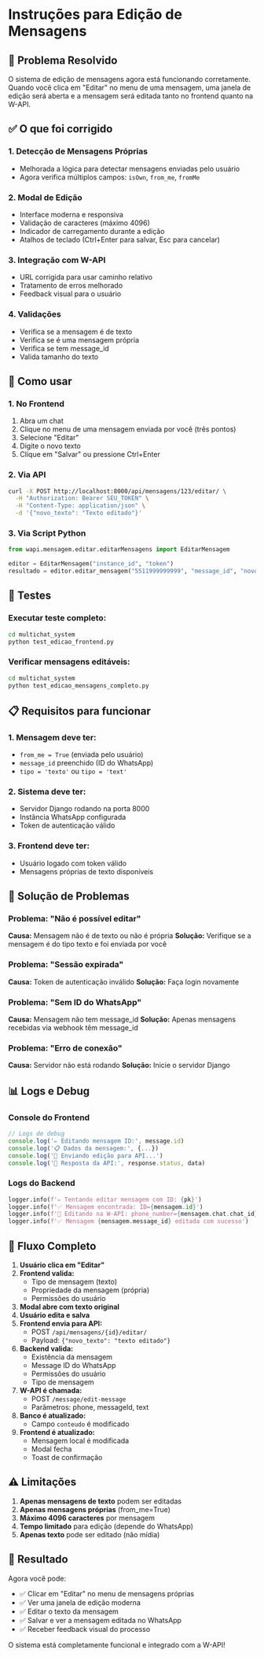# Instruções para Edição de Mensagens

## 🎯 Problema Resolvido

O sistema de edição de mensagens agora está funcionando corretamente. Quando você clica em "Editar" no menu de uma mensagem, uma janela de edição será aberta e a mensagem será editada tanto no frontend quanto na W-API.

## ✅ O que foi corrigido

### 1. **Detecção de Mensagens Próprias**
- Melhorada a lógica para detectar mensagens enviadas pelo usuário
- Agora verifica múltiplos campos: `isOwn`, `from_me`, `fromMe`

### 2. **Modal de Edição**
- Interface moderna e responsiva
- Validação de caracteres (máximo 4096)
- Indicador de carregamento durante a edição
- Atalhos de teclado (Ctrl+Enter para salvar, Esc para cancelar)

### 3. **Integração com W-API**
- URL corrigida para usar caminho relativo
- Tratamento de erros melhorado
- Feedback visual para o usuário

### 4. **Validações**
- Verifica se a mensagem é de texto
- Verifica se é uma mensagem própria
- Verifica se tem message_id
- Valida tamanho do texto

## 🚀 Como usar

### 1. **No Frontend**
1. Abra um chat
2. Clique no menu de uma mensagem enviada por você (três pontos)
3. Selecione "Editar"
4. Digite o novo texto
5. Clique em "Salvar" ou pressione Ctrl+Enter

### 2. **Via API**
```bash
curl -X POST http://localhost:8000/api/mensagens/123/editar/ \
  -H "Authorization: Bearer SEU_TOKEN" \
  -H "Content-Type: application/json" \
  -d '{"novo_texto": "Texto editado"}'
```

### 3. **Via Script Python**
```python
from wapi.mensagem.editar.editarMensagens import EditarMensagem

editor = EditarMensagem("instance_id", "token")
resultado = editor.editar_mensagem("5511999999999", "message_id", "novo texto")
```

## 🔧 Testes

### Executar teste completo:
```bash
cd multichat_system
python test_edicao_frontend.py
```

### Verificar mensagens editáveis:
```bash
cd multichat_system
python test_edicao_mensagens_completo.py
```

## 📋 Requisitos para funcionar

### 1. **Mensagem deve ter:**
- `from_me = True` (enviada pelo usuário)
- `message_id` preenchido (ID do WhatsApp)
- `tipo = 'texto'` ou `tipo = 'text'`

### 2. **Sistema deve ter:**
- Servidor Django rodando na porta 8000
- Instância WhatsApp configurada
- Token de autenticação válido

### 3. **Frontend deve ter:**
- Usuário logado com token válido
- Mensagens próprias de texto disponíveis

## 🐛 Solução de Problemas

### Problema: "Não é possível editar"
**Causa:** Mensagem não é de texto ou não é própria
**Solução:** Verifique se a mensagem é do tipo texto e foi enviada por você

### Problema: "Sessão expirada"
**Causa:** Token de autenticação inválido
**Solução:** Faça login novamente

### Problema: "Sem ID do WhatsApp"
**Causa:** Mensagem não tem message_id
**Solução:** Apenas mensagens recebidas via webhook têm message_id

### Problema: "Erro de conexão"
**Causa:** Servidor não está rodando
**Solução:** Inicie o servidor Django

## 📊 Logs e Debug

### Console do Frontend
```javascript
// Logs de debug
console.log('✏️ Editando mensagem ID:', message.id)
console.log('📋 Dados da mensagem:', {...})
console.log('🔄 Enviando edição para API...')
console.log('📡 Resposta da API:', response.status, data)
```

### Logs do Backend
```python
logger.info(f'✏️ Tentando editar mensagem com ID: {pk}')
logger.info(f'✅ Mensagem encontrada: ID={mensagem.id}')
logger.info(f'🔄 Editando na W-API: phone_number={mensagem.chat.chat_id}')
logger.info(f'✅ Mensagem {mensagem.message_id} editada com sucesso')
```

## 🔄 Fluxo Completo

1. **Usuário clica em "Editar"**
2. **Frontend valida:**
   - Tipo de mensagem (texto)
   - Propriedade da mensagem (própria)
   - Permissões do usuário
3. **Modal abre com texto original**
4. **Usuário edita e salva**
5. **Frontend envia para API:**
   - POST `/api/mensagens/{id}/editar/`
   - Payload: `{"novo_texto": "texto editado"}`
6. **Backend valida:**
   - Existência da mensagem
   - Message ID do WhatsApp
   - Permissões do usuário
   - Tipo de mensagem
7. **W-API é chamada:**
   - POST `/message/edit-message`
   - Parâmetros: phone, messageId, text
8. **Banco é atualizado:**
   - Campo `conteudo` é modificado
9. **Frontend é atualizado:**
   - Mensagem local é modificada
   - Modal fecha
   - Toast de confirmação

## ⚠️ Limitações

1. **Apenas mensagens de texto** podem ser editadas
2. **Apenas mensagens próprias** (from_me=True)
3. **Máximo 4096 caracteres** por mensagem
4. **Tempo limitado** para edição (depende do WhatsApp)
5. **Apenas texto** pode ser editado (não mídia)

## 🎉 Resultado

Agora você pode:
- ✅ Clicar em "Editar" no menu de mensagens próprias
- ✅ Ver uma janela de edição moderna
- ✅ Editar o texto da mensagem
- ✅ Salvar e ver a mensagem editada no WhatsApp
- ✅ Receber feedback visual do processo

O sistema está completamente funcional e integrado com a W-API! 